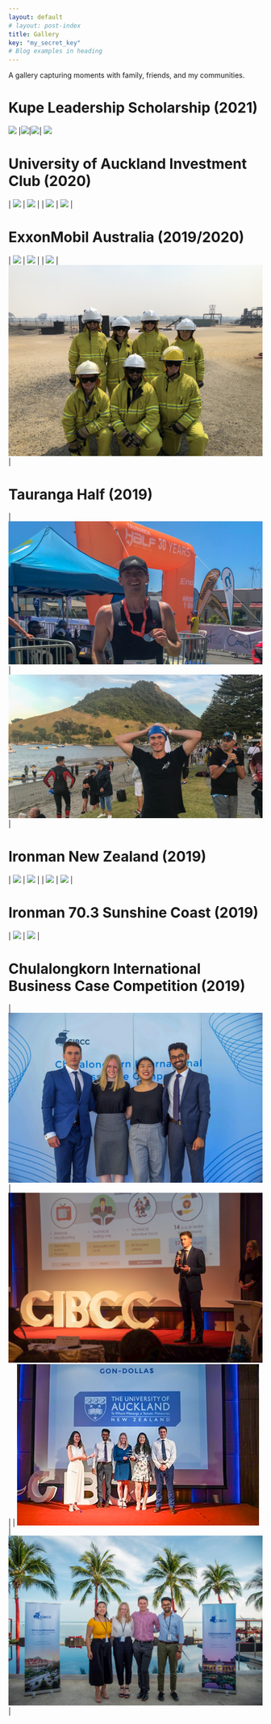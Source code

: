 ```yaml
---
layout: default
# layout: post-index
title: Gallery
key: "my_secret_key"
# Blog examples in heading
---
```


A gallery capturing moments with family, friends, and my communities.

# **Kupe Leadership Scholarship (2021)**

![](/assets/images/gallery/kupe-1.png)
|![](/assets/images/gallery/kupe-2.png)|![](/assets/images/gallery/kupe-4.png)|
![](/assets/images/gallery/kupe-3.png)

# **University of Auckland Investment Club (2020)**

| ![](/assets/images/gallery/uaic-1.jpg) | ![](/assets/images/gallery/uaic-2.jpg) |
| ![](/assets/images/gallery/uaic-3.jpg) | ![](/assets/images/gallery/uaic-4.jpg) |

# **ExxonMobil Australia (2019/2020)**

| ![](/assets/images/gallery/xom-1.jpg) | ![](/assets/images/gallery/xom-3.jpg) |
| ![](/assets/images/gallery/xom-2.jpg) | ![](/assets/images/gallery/xom-4.jpg) |

# **Tauranga Half (2019)**

| ![](/assets/images/gallery/th1.jpg) | ![](/assets/images/gallery/th2.jpg) |

# **Ironman New Zealand (2019)**

| ![](/assets/images/gallery/imnz-3.jpg) | ![](/assets/images/gallery/imnz-4.jpg) |
| ![](/assets/images/gallery/imnz-1.jpg) | ![](/assets/images/gallery/imnz-2.jpg) |

# **Ironman 70.3 Sunshine Coast (2019)**

| ![](/assets/images/gallery/imsc-1.jpg) | ![](/assets/images/gallery/imsc-2.jpg) |

# **Chulalongkorn International Business Case Competition (2019)**

| ![](/assets/images/gallery/cibcc-1.jpg) | ![](/assets/images/gallery/cibcc-2.jpg) |
| ![](/assets/images/gallery/cibcc-3.jpg) | ![](/assets/images/gallery/cibcc-4.jpg) |
